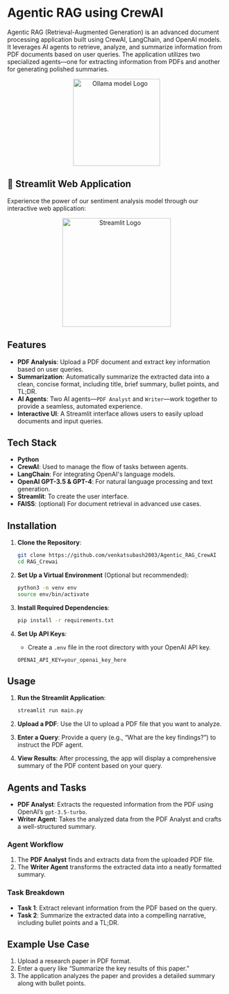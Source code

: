 # Agentic RAG using CrewAI

Agentic RAG (Retrieval-Augmented Generation) is an advanced document processing application built using CrewAI, LangChain, and OpenAI models. It leverages AI agents to retrieve, analyze, and summarize information from PDF documents based on user queries. The application utilizes two specialized agents—one for extracting information from PDFs and another for generating polished summaries.
<p align="center">
  <img src="https://raw.githubusercontent.com/venkatsubash2003/crewAI/main/docs/crewai_logo.png" width="200" alt="Ollama model Logo">
</p>

## 🚀 Streamlit Web Application

Experience the power of our sentiment analysis model through our interactive web application:

<p align="center">
  <a href="https://amazon-alexa-sentiment-analysis-dfh55obrkh83nwut9kyfhn.streamlit.app/">
    <img src="https://streamlit.io/images/brand/streamlit-logo-secondary-colormark-darktext.png" width="250" alt="Streamlit Logo">
  </a>
</p>

## Features

- **PDF Analysis**: Upload a PDF document and extract key information based on user queries.
- **Summarization**: Automatically summarize the extracted data into a clean, concise format, including title, brief summary, bullet points, and TL;DR.
- **AI Agents**: Two AI agents—`PDF Analyst` and `Writer`—work together to provide a seamless, automated experience.
- **Interactive UI**: A Streamlit interface allows users to easily upload documents and input queries.

## Tech Stack

- **Python**
- **CrewAI**: Used to manage the flow of tasks between agents.
- **LangChain**: For integrating OpenAI's language models.
- **OpenAI GPT-3.5 & GPT-4**: For natural language processing and text generation.
- **Streamlit**: To create the user interface.
- **FAISS**: (optional) For document retrieval in advanced use cases.

## Installation

1. **Clone the Repository**:
    ```bash
    git clone https://github.com/venkatsubash2003/Agentic_RAG_CrewAI
    cd RAG_Crewai
    ```

2. **Set Up a Virtual Environment** (Optional but recommended):
    ```bash
    python3 -m venv env
    source env/bin/activate
    ```

3. **Install Required Dependencies**:
    ```bash
    pip install -r requirements.txt
    ```

4. **Set Up API Keys**:
    - Create a `.env` file in the root directory with your OpenAI API key.
    ```
    OPENAI_API_KEY=your_openai_key_here
    ```

## Usage

1. **Run the Streamlit Application**:
    ```bash
    streamlit run main.py
    ```

2. **Upload a PDF**: Use the UI to upload a PDF file that you want to analyze.

3. **Enter a Query**: Provide a query (e.g., “What are the key findings?”) to instruct the PDF agent.

4. **View Results**: After processing, the app will display a comprehensive summary of the PDF content based on your query.

## Agents and Tasks

- **PDF Analyst**: Extracts the requested information from the PDF using OpenAI’s `gpt-3.5-turbo`.
- **Writer Agent**: Takes the analyzed data from the PDF Analyst and crafts a well-structured summary.

### Agent Workflow
1. The **PDF Analyst** finds and extracts data from the uploaded PDF file.
2. The **Writer Agent** transforms the extracted data into a neatly formatted summary.

### Task Breakdown
- **Task 1**: Extract relevant information from the PDF based on the query.
- **Task 2**: Summarize the extracted data into a compelling narrative, including bullet points and a TL;DR.

## Example Use Case

1. Upload a research paper in PDF format.
2. Enter a query like “Summarize the key results of this paper.”
3. The application analyzes the paper and provides a detailed summary along with bullet points.



